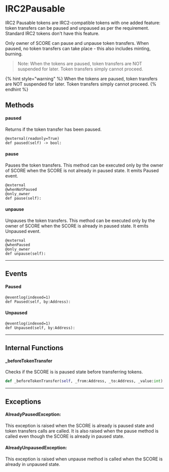 # IRC2Pausable
IRC2 Pausable tokens are IRC2-compatible tokens with one added feature: token transfers can be paused and unpaused as per the requirement. Standard IRC2 tokens don't have this feature.

Only owner of SCORE can pause and unpause token transfers. When paused, no token transfers can take place - this also includes minting, burning. 

> Note: When the tokens are paused, token transfers are NOT suspended for later. Token transfers simply cannot proceed.

{% hint style="warning" %}
When the tokens are paused, token transfers are NOT suspended for later. Token transfers simply cannot proceed. 
{% endhint %}


## Methods

#### paused
Returns if the token transfer has been paused.
```
@external(readonly=True)
def paused(self) -> bool:
```

#### pause
Pauses the token transfers. This method can be executed only by the owner of SCORE when the SCORE is not already in paused state. It emits Paused event.
```
@external
@whenNotPaused
@only_owner
def pause(self):
```

#### unpause
Unpauses the token transfers. This method can be executed only by the owner of SCORE when the SCORE is already in paused state. It emits Unpaused event.
```
@external
@whenPaused
@only_owner
def unpause(self):
```
---

## Events

#### Paused
```
@eventlog(indexed=1)
def Paused(self, by:Address):
```

#### Unpaused
```
@eventlog(indexed=1)
def Unpaused(self, by:Address):

```
---

## Internal Functions
#### _beforeTokenTransfer
Checks if the SCORE is is paused state before transferring tokens.
```Python
def _beforeTokenTransfer(self, _from:Address, _to:Address, _value:int) -> None:
```

---



## Exceptions

#### AlreadyPausedException:
This exception is raised when the SCORE is already is paused state and token transfers calls are called. It is also raised when the pause method is called even though the SCORE is already in paused state. 

#### AlreadyUnpausedException:
This exception is raised when unpause method is called when the SCORE is already in unpaused state.